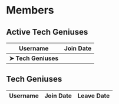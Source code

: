 # Members

## Active Tech Geniuses

|**Username**|**Join Date**|
|------------|-------------|
|**➤ Tech Geniuses**||

## Tech Geniuses
|**Username**|**Join Date**|**Leave Date**|
|------------|-------------|--------------|
